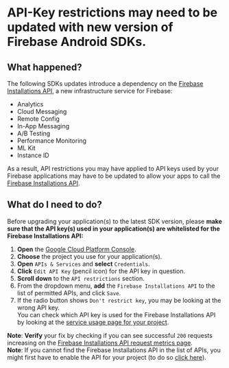 # API-Key restrictions may need to be updated with new version of Firebase Android SDKs.

## What happened?

The following SDKs updates introduce a dependency on the [Firebase Installations API](https://console.cloud.google.com/apis/library/firebaseinstallations.googleapis.com), a new infrastructure service for Firebase:

- Analytics
- Cloud Messaging
- Remote Config
- In-App Messaging
- A/B Testing
- Performance Monitoring
- ML Kit
- Instance ID

As a result, API restrictions you may have applied to API keys used by your Firebase applications may have to be updated to allow your apps to call the [Firebase Installations API](https://console.cloud.google.com/apis/library/firebaseinstallations.googleapis.com).

## What do I need to do?

Before upgrading your application(s) to the latest SDK version, please **make sure that the API key(s) used in your application(s) are whitelisted for the Firebase Installations API:**

1. **Open** the [Google Cloud Platform Console](https://console.cloud.google.com/apis/credentials?folder).
1. **Choose** the project you use for your application(s).
1. **Open** `APIs & Services` and **select** `Credentials`.
1. **Click** `Edit API Key` (pencil icon) for the API key in question.
1. **Scroll down** to the `API restrictions` section.
1. From the dropdown menu, **add** the `Firebase Installations API` to the list of permitted APIs, and click `Save`.
1. If the radio button shows `Don't restrict key`, you may be looking at the wrong API key. \
   You can check which API key is used for the Firebase Installations API by looking at the [service usage page for your project](https://console.cloud.google.com/apis/api/firebaseinstallations.googleapis.com/credentials).

**Note**: **Verify** your fix by checking if you can see successful `200` requests increasing on the [Firebase Installations API request metrics page](https://console.cloud.google.com/apis/api/firebaseinstallations.googleapis.com/metrics). \
**Note**: If you cannot find the Firebase Installations API in the list of APIs, you might first have to enable the API for your project (to do so [click here](https://console.cloud.google.com/apis/library/firebaseinstallations.googleapis.com)).
